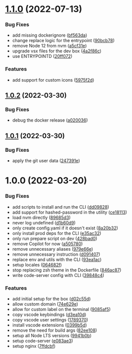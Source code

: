# [1.1.0](https://github.com/homer0/codebox/compare/1.0.2...1.1.0) (2022-07-13)


### Bug Fixes

* add missing dockerignore ([bf563da](https://github.com/homer0/codebox/commit/bf563da90964bfd932b4f81ec91c28233353ea65))
* change replace logic for the entrypoint ([90bcb78](https://github.com/homer0/codebox/commit/90bcb7896bfb07800c5ea06d82b0f8adcbde2984))
* remove Node 12 from nvm ([a5cf31e](https://github.com/homer0/codebox/commit/a5cf31e396bee2cf24f42e5ec5adac7d87fb7ba7))
* upgrade vsx files for the dev box ([4a2f86c](https://github.com/homer0/codebox/commit/4a2f86c7526f080ad18c965894715054e41d54f7))
* use ENTRYPOINTD ([20ff072](https://github.com/homer0/codebox/commit/20ff07291c7cac2bafce2a17c3221a4b6e7c4842))


### Features

* add support for custom icons ([5975f2d](https://github.com/homer0/codebox/commit/5975f2db7b6d50fd07da7818cf4e658a487913d2))

## [1.0.2](https://github.com/homer0/codebox/compare/1.0.1...1.0.2) (2022-03-30)


### Bug Fixes

* debug the docker release ([a020036](https://github.com/homer0/codebox/commit/a02003631f83d416f5b4c264009d6df1fc67d8c1))

## [1.0.1](https://github.com/homer0/codebox/compare/1.0.0...1.0.1) (2022-03-30)


### Bug Fixes

* apply the git user data ([247391e](https://github.com/homer0/codebox/commit/247391e3d5e7cee297dbf1f2401236869fb1462b))

# 1.0.0 (2022-03-20)


### Bug Fixes

* add scripts to install and run the CLI ([dd09828](https://github.com/homer0/codebox/commit/dd0982854f0b16a9e05dba231e1c71c72becac66))
* add support for hashed-password in the utility ([ce18113](https://github.com/homer0/codebox/commit/ce18113862b68c1786acd012b07e7f78ca82525f))
* load nvm directly ([89685d3](https://github.com/homer0/codebox/commit/89685d3109ac0ca16b3d6dfd55d3a2dcd5ffa73f))
* never log undefined ([d1b60d9](https://github.com/homer0/codebox/commit/d1b60d90f5987838129fdaa3fbc9c76a9f41d28f))
* only create config.yaml if it doesn't exist ([8a20b32](https://github.com/homer0/codebox/commit/8a20b32f7016bd972b438716c76a71ed178b154d))
* only install prod deps for the CLI ([e35ac32](https://github.com/homer0/codebox/commit/e35ac321d3cdcb235424b54913557998b7138f29))
* only run prepare script on dev ([428bad0](https://github.com/homer0/codebox/commit/428bad0d572bb3d3d53334ebebacb3406fad7589))
* remove Copilot for now ([a505780](https://github.com/homer0/codebox/commit/a505780e0e462c74faf07ee7edccd634079c5c65))
* remove unnecessary aliases ([979e66e](https://github.com/homer0/codebox/commit/979e66eb95caf4ca157ef8fa8bbe13016ce0c8e3))
* remove unnecessary instruction ([d091407](https://github.com/homer0/codebox/commit/d091407ec54b8b90297c55c11aa6b6abdf6b850b))
* replace env and utils with the CLI ([93ea1ac](https://github.com/homer0/codebox/commit/93ea1ac4be24de3cf7cddf98bb18f7d17b2ee41b))
* setup locales ([064682f](https://github.com/homer0/codebox/commit/064682faa0a36859d1da6680cd77db0c58846c16))
* stop replacing zsh theme in the Dockerfile ([846ac87](https://github.com/homer0/codebox/commit/846ac873ab2973d2f6c9cf8a2d024bb5a8116145))
* write code-server config with CLI ([39848c4](https://github.com/homer0/codebox/commit/39848c4bd8d67c5f1999b06fba0f5c2b2e6cf06c))


### Features

* add initial setup for the box ([d02c55d](https://github.com/homer0/codebox/commit/d02c55d80df1a0ea2fb949f09ec7adf88fcb08de))
* allow custom domain ([74e629e](https://github.com/homer0/codebox/commit/74e629e8e64452739a3bfe98a06da69b2e002b76))
* allow for custom label on the terminal ([9085af5](https://github.com/homer0/codebox/commit/9085af5d1d8051eda7ad826380e64f0d8d030cde))
* copy vscode keybindings ([d3ea10d](https://github.com/homer0/codebox/commit/d3ea10d40aef653bc949b01dafb1f54b265e6185))
* copy vscode user settings ([1789370](https://github.com/homer0/codebox/commit/1789370c01fa28ff7d44c04daa9217f3256b51c7))
* install vscode extensions ([0399b5d](https://github.com/homer0/codebox/commit/0399b5d6cd70935f5c78a6f5fbad75ba5f84ded2))
* remove the need for build args ([82ee108](https://github.com/homer0/codebox/commit/82ee10890d97a94afd596416b83311a6e1b85297))
* setup all Node LTS versions ([9941b0b](https://github.com/homer0/codebox/commit/9941b0bb7b5bbf01b0017d39b24d1a37f3cee7db))
* setup code-server ([e083ae3](https://github.com/homer0/codebox/commit/e083ae328258433b6ca1159c9de321b72be54d9b))
* setup nginx ([7ffdcbf](https://github.com/homer0/codebox/commit/7ffdcbf40456c12707fedf33fd1d5ac0f6ae405b))
